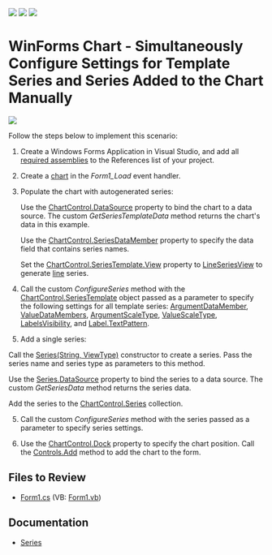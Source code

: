 <!-- default badges list -->
![](https://img.shields.io/endpoint?url=https://codecentral.devexpress.com/api/v1/VersionRange/336208522/20.2.5%2B)
[![](https://img.shields.io/badge/Open_in_DevExpress_Support_Center-FF7200?style=flat-square&logo=DevExpress&logoColor=white)](https://supportcenter.devexpress.com/ticket/details/T971185)
[![](https://img.shields.io/badge/📖_How_to_use_DevExpress_Examples-e9f6fc?style=flat-square)](https://docs.devexpress.com/GeneralInformation/403183)
<!-- default badges end -->

# WinForms Chart - Simultaneously Configure Settings for Template Series and Series Added to the Chart Manually 

![](images/series-base.png)

Follow the steps below to implement this scenario:

1. Create a Windows Forms Application in Visual Studio, and add all [required assemblies](https://docs.devexpress.com/WindowsForms/3160/controls-and-libraries/chart-control/additional-resources/deployment) to the References list of your project.

2. Create a [chart](https://docs.devexpress.com/WindowsForms/8117/controls-and-libraries/chart-control) in the _Form1_Load_ event handler. 

3. Populate the chart with autogenerated series:

     Use the [ChartControl.DataSource](https://docs.devexpress.com/WindowsForms/DevExpress.XtraCharts.ChartControl.DataSource) property to bind the chart to a data source. The custom _GetSeriesTemplateData_ method returns the chart's data in this example. 
     
     Use the [ChartControl.SeriesDataMember](https://docs.devexpress.com/WindowsForms/DevExpress.XtraCharts.ChartControl.SeriesDataMember) property to specify the data field that contains series names.

     Set the [ChartControl.SeriesTemplate.View](https://docs.devexpress.com/CoreLibraries/DevExpress.XtraCharts.SeriesBase.View) property to [LineSeriesView](https://docs.devexpress.com/CoreLibraries/DevExpress.XtraCharts.LineSeriesView) to generate [line](https://docs.devexpress.com/WindowsForms/2976/controls-and-libraries/chart-control/series-views/2d-series-views/point-and-line-series-views/line-chart) series.

4. Call the custom _ConfigureSeries_ method with the [ChartControl.SeriesTemplate](https://docs.devexpress.com/WindowsForms/DevExpress.XtraCharts.ChartControl.SeriesTemplate) object passed as a parameter to specify the following settings for all template series: [ArgumentDataMember](https://docs.devexpress.com/CoreLibraries/DevExpress.XtraCharts.SeriesBase.ArgumentDataMember), [ValueDataMembers](https://docs.devexpress.com/CoreLibraries/DevExpress.XtraCharts.SeriesBase.ValueDataMembers), [ArgumentScaleType](https://docs.devexpress.com/CoreLibraries/DevExpress.XtraCharts.SeriesBase.ArgumentScaleType), [ValueScaleType](https://docs.devexpress.com/CoreLibraries/DevExpress.XtraCharts.SeriesBase.ValueScaleType), [LabelsVisibility](https://docs.devexpress.com/CoreLibraries/DevExpress.XtraCharts.SeriesBase.LabelsVisibility), and [Label.TextPattern](https://docs.devexpress.com/CoreLibraries/DevExpress.XtraCharts.SeriesLabelBase.TextPattern).

4.  Add a single series:

   Call the [Series(String, ViewType)](https://docs.devexpress.com/CoreLibraries/DevExpress.XtraCharts.Series.-ctor(System.String-DevExpress.XtraCharts.ViewType)) constructor to create a series. Pass the series name and series type as parameters to this method.

   Use the [Series.DataSource](https://docs.devexpress.com/CoreLibraries/DevExpress.XtraCharts.Series.DataSource) property to bind the series to a data source. The custom _GetSeriesData_ method returns the series data.

   Add the series to the [ChartControl.Series](https://docs.devexpress.com/WindowsForms/DevExpress.XtraCharts.ChartControl.Series) collection.

5. Call the custom _ConfigureSeries_ method with the series passed as a parameter to specify series settings. 

6. Use the [ChartControl.Dock](https://docs.microsoft.com/en-us/dotnet/api/system.windows.forms.control.dock) property to specify the chart position. Call the [Controls.Add](https://docs.microsoft.com/en-us/dotnet/api/system.windows.forms.control.controlcollection.add) method to add the chart to the form.

## Files to Review

* [Form1.cs](./CS/series-base-example/Form1.cs) (VB: [Form1.vb](./VB/series-base-example/Form1.vb))

## Documentation 

* [Series](https://docs.devexpress.com/WindowsForms/6167/controls-and-libraries/chart-control/series)

